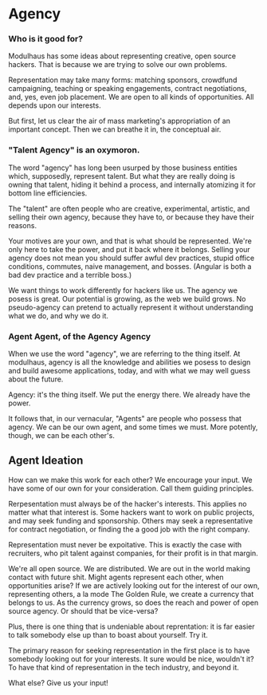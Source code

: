 # Agency

### Who is it good for?

Modulhaus has some ideas about representing creative, open source hackers.  That is because we are trying to solve our own problems.  

Representation may take many forms:  matching sponsors, crowdfund campaigning, teaching or speaking engagements, contract negotiations, and, yes, even job placement.  We are open to all kinds of opportunities. All depends upon our interests.

But first, let us clear the air of mass marketing's appropriation of an important concept.  Then we can breathe it in, the conceptual air.

### "Talent Agency" is an oxymoron.  

The word "agency" has long been usurped by those business entities which, supposedly, represent talent.  But what they are really doing is owning that talent, hiding it behind a process, and internally atomizing it for bottom line efficiencies.  

The "talent" are often people who are creative, experimental, artistic, and selling their own agency, because they have to, or because they have their reasons.

Your motives are your own, and that is what should be represented.  We're only here to take the power, and put it back where it belongs.  Selling your agency does not mean you should suffer awful dev practices, stupid office conditions, commutes, naive management, and bosses.  (Angular is both a bad dev practice and a terrible boss.)  

We want things to work differently for hackers like us.  The agency we posess is great.  Our potential is growing, as the web we build grows.  No pseudo-agency can pretend to actually represent it without understanding what we do, and why we do it.  

###  Agent Agent, of the Agency Agency

When we use the word "agency", we are referring to the thing itself.  At modulhaus, agency is all the knowledge and abilities we posess to design and build awesome applications, today, and with what we may well guess about the future.  

Agency: it's the thing itself.  We put the energy there.  We already have the power. 

It follows that, in our vernacular, "Agents" are people who possess that agency.  We can be our own agent, and some times we must.  More potently, though, we can be each other's.

## Agent Ideation

How can we make this work for each other?  We encourage your input. We have some of our own for your consideration.  Call them guiding principles.  

Rerpesentation must always be of the hacker's interests.  This applies no matter what that interest is.  Some hackers want to work on public projects, and may seek funding and sponsorship.  Others may seek a representative for contract negotiation, or finding the a good job with the right company.

Representation must never be expoitative.  This is exactly the case with recruiters, who pit talent against companies, for their profit is in that margin.

We're all open source.  We are distributed.  We are out in the world making contact with future shit.  Might agents represent each other, when opportunities arise?  If we are actively looking out for the interest of our own, representing others, a la mode The Golden Rule,  we create a currency that belongs to us.  As the currency grows, so does the reach and power of open source agency. Or should that be vice-versa?

Plus, there is one thing that is undeniable about reprentation:  it is far easier to talk somebody else up than to boast about yourself.  Try it.  

The primary reason for seeking representation in the first place is to have somebody looking out for your interests.  It sure would be nice, wouldn't  it?  To have that kind of representation in the tech industry, and beyond it.  

What else?  Give us your input!
